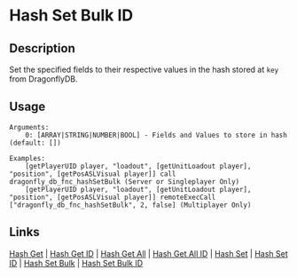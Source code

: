 # Hash Set Bulk ID

## Description

Set the specified fields to their respective values in the hash stored at `key` from DragonflyDB.

## Usage

```sqf
Arguments:
	0: [ARRAY|STRING|NUMBER|BOOL] - Fields and Values to store in hash (default: [])

Examples:
	[getPlayerUID player, "loadout", [getUnitLoadout player], "position", [getPosASLVisual player]] call dragonfly_db_fnc_hashSetBulk (Server or Singleplayer Only)
	[getPlayerUID player, "loadout", [getUnitLoadout player], "position", [getPosASLVisual player]] remoteExecCall ["dragonfly_db_fnc_hashSetBulk", 2, false] (Multiplayer Only)
```

## Links

[Hash Get](hashes/hashGet.md) |
[Hash Get ID](hashes/hashGetId.md) |
[Hash Get All](hashes/hashGetAll.md) |
[Hash Get All ID](hashes/hashGetAllId.md) |
[Hash Set](hashes/hashSet.md) |
[Hash Set ID](hashes/hashSetId.md) |
[Hash Set Bulk](hashes/hashSetBulk.md) |
[Hash Set Bulk ID](hashes/hashSetBulkId.md)
